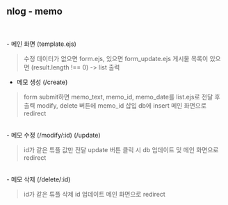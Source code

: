 ## nlog - memo

<br>
<br>
- 메인 화면 (template.ejs)

> 수정 데이터가 없으면 form.ejs, 있으면 form_update.ejs
> 게시물 목록이 있으면 (result.length !== 0) -> list 출력

- 메모 생성 (/create)

> form submit하면 memo_text, memo_id, memo_date를 list.ejs로 전달 후 출력
> modify, delete 버튼에 memo_id 삽입
> db에 insert
> 메인 화면으로 redirect

<br>
- 메모 수정 (/modify/:id) (/update)

> id가 같은 튜플 값만 전달
> update 버튼 클릭 시 db 업데이트 및 메인 화면으로 redirect

<br>
- 메모 삭제 (/delete/:id)

> id가 같은 튜플 삭제
> id 업데이트
> 메인 화면으로 redirect
